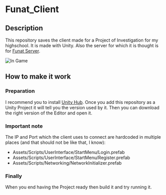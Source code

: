 # Funat_Client
## Description
This repository saves the client made for a Project of Investigation for my highschool. It is made with Unity. Also the server for which it is thought is for [Funat Server](https://github.com/Adanlink/Funat_Server "Funat Server").

![In Game](https://i.gyazo.com/a30f74c98c0d09cb41e325eb7c33bfc8.png "In Game")
## How to make it work
### Preparation
I recommend you to install [Unity Hub](https://unity3d.com/es/get-unity/download "Unity Hub").
Once you add this repository as a Unity Project it will tell you the version used by it. Then you can download the right version of the Editor and open it.

### Important note
The IP and Port which the client uses to connect are hardcoded in multiple places (and that should not be like that, I know):
- Assets/Scripts/UserInterface/StartMenu/Login.prefab
- Assets/Scripts/UserInterface/StartMenu/Register.prefab
- Assets/Scripts/Networking/NetworkInitializer.prefab

### Finally
When you end having the Project ready then build it and try running it.